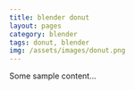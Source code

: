 ```yaml
---
title: blender donut
layout: pages
category: blender 
tags: donut, blender
img: /assets/images/donut.png
---
```


Some sample content...